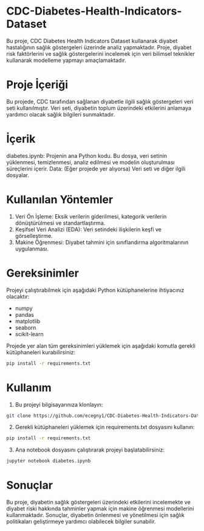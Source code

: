 # CDC-Diabetes-Health-Indicators-Dataset

Bu proje, CDC Diabetes Health Indicators Dataset kullanarak diyabet hastalığının sağlık göstergeleri üzerinde analiz yapmaktadır. Proje, diyabet risk faktörlerini ve sağlık göstergelerini incelemek için veri bilimsel teknikler kullanarak modelleme yapmayı amaçlamaktadır.

# Proje İçeriği

Bu projede, CDC tarafından sağlanan diyabetle ilgili sağlık göstergeleri veri seti kullanılmıştır. Veri seti, diyabetin toplum üzerindeki etkilerini anlamaya yardımcı olacak sağlık bilgileri sunmaktadır.

# İçerik

diabetes.ipynb: Projenin ana Python kodu. Bu dosya, veri setinin yüklenmesi, temizlenmesi, analiz edilmesi ve modelin oluşturulması süreçlerini içerir.
Data: (Eğer projede yer alıyorsa) Veri seti ve diğer ilgili dosyalar.

# Kullanılan Yöntemler

1. Veri Ön İşleme: Eksik verilerin giderilmesi, kategorik verilerin dönüştürülmesi ve standartlaştırma.
2. Keşifsel Veri Analizi (EDA): Veri setindeki ilişkilerin keşfi ve görselleştirme.
3. Makine Öğrenmesi: Diyabet tahmini için sınıflandırma algoritmalarının uygulanması.

# Gereksinimler

Projeyi çalıştırabilmek için aşağıdaki Python kütüphanelerine ihtiyacınız olacaktır:
  - numpy
  - pandas
  - matplotlib
  - seaborn
  - scikit-learn
    
Projede yer alan tüm gereksinimleri yüklemek için aşağıdaki komutla gerekli kütüphaneleri kurabilirsiniz:

```bash
pip install -r requirements.txt
```

# Kullanım
1. Bu projeyi bilgisayarınıza klonlayın:
   
```bash
git clone https://github.com/ecegny1/CDC-Diabetes-Health-Indicators-Dataset.git
```

2. Gerekli kütüphaneleri yüklemek için requirements.txt dosyasını kullanın:

```bash
pip install -r requirements.txt
```

3. Ana notebook dosyasını çalıştırarak projeyi başlatabilirsiniz:

```bash
jupyter notebook diabetes.ipynb
```

# Sonuçlar
Bu proje, diyabetin sağlık göstergeleri üzerindeki etkilerini incelemekte ve diyabet riski hakkında tahminler yapmak için makine öğrenmesi modellerini kullanmaktadır. Sonuçlar, diyabetin önlenmesi ve yönetilmesi için sağlık politikaları geliştirmeye yardımcı olabilecek bilgiler sunabilir.
